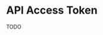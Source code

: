 # API Access Token

<!--
https://handshake.cool | https://github.com/fiberinc/handshake-saas-example
-->

TODO
